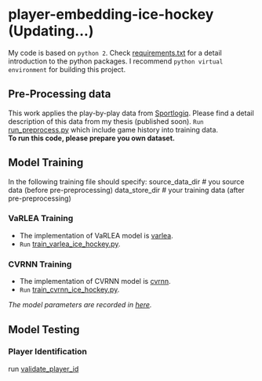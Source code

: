 # player-embedding-ice-hockey (Updating...)


My code is based on `python 2`. Check [requirements.txt](./requirements.txt) for a detail introduction to the python packages.
I recommend `python virtual environment` for building this project.

## Pre-Processing data
This work applies the play-by-play data from [Sportlogiq](https://sportlogiq.com/en/). Please find a detail description of this data from my thesis (published soon).
`Run` [run_preprocess.py](./sport_data_preprocessing/run_preprocess.py) which include game history into training data.  
**To run this code, please prepare you own dataset.**

## Model Training
In the following training file should specify:
source_data_dir # you source data (before pre-preprocessing)
data_store_dir # your training data (after pre-preprocessing)

### VaRLEA Training
+ The implementation of VaRLEA model is [varlea](./nn_structure/varlea.py).
+ `Run` [train_varlea_ice_hockey.py](./interface/train_varlea_ice_hockey.py).
### CVRNN Training
+ The implementation of CVRNN model is [cvrnn](./nn_structure/cvrnn.py).
+ `Run` [train_cvrnn_ice_hockey.py](./interface/train_cvrnn_ice_hockey.py).

*The model parameters are recorded in [here](./environment_settings).*

## Model Testing

### Player Identification
run [validate_player_id](./testing/validate_id_acc/validate_player_id.py)